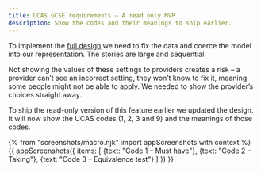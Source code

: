 ```yaml
---
title: UCAS GCSE requirements – A read only MVP
description: Show the codes and their meanings to ship earlier.
---
```

To implement the [full design](/publish-teacher-training-courses/minimum-course-requirements-logic) we need to fix the data and coerce the model into our representation. The stories are large and sequential.

Not showing the values of these settings to providers creates a risk – a provider can’t see an incorrect setting, they won’t know to fix it, meaning some people might not be able to apply. We needed to show the provider’s choices straight away.

To ship the read-only version of this feature earlier we updated the design. It will now show the UCAS codes (1, 2, 3 and 9) and the meanings of those codes.

{% from "screenshots/macro.njk" import appScreenshots with context %}
{{ appScreenshots({
  items: [
    {text: "Code 1 – Must have"},
    {text: "Code 2 – Taking"},
    {text: "Code 3 – Equivalence test"}
  ]
}) }}
